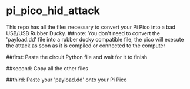 # pi_pico_hid_attack
This repo has all the files necessary to convert your Pi Pico into a bad USB/USB Rubber Ducky.
##note:
You don't need to convert the 'payload.dd' file into a rubber ducky compatible file,
the pico will execute the attack as soon as it is compiled or connected to the computer

##first:
Paste the circuit Python file and wait for it to finish

##second:
Copy all the other files

##third:
Paste your 'payload.dd' onto your Pi Pico

